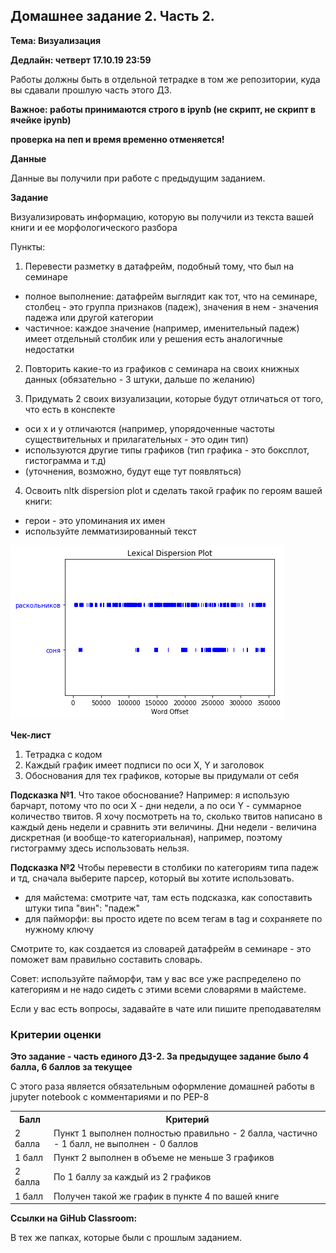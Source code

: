 ## Домашнее задание 2. Часть 2.

**Тема: Визуализация**

**Дедлайн: четверт 17.10.19 23:59**

Работы должны быть в отдельной тетрадке в том же репозитории, куда вы сдавали прошлую часть этого ДЗ.

**Важное: работы принимаются строго в ipynb (не скрипт, не скрипт в ячейке ipynb)**

**проверка на пеп и время временно отменяется!**

**Данные**

Данные вы получили при работе с предыдущим заданием.

**Задание**

Визуализировать информацию, которую вы получили из текста вашей книги и ее морфологического разбора

Пункты:

1. Перевести разметку в датафрейм, подобный тому, что был на семинаре

  - полное выполнение: датафрейм выглядит как тот, что на семинаре, столбец - это группа признаков (падеж), значения в нем - значения падежа или другой категории
  - частичное: каждое значение (например, именительный падеж) имеет отдельный столбик или у решения есть аналогичные недостатки

2. Повторить какие-то из графиков с семинара на своих книжных данных (обязательно - 3 штуки, дальше по желанию)

3. Придумать 2 своих визуализации, которые будут отличаться от того, что есть в конспекте
  - оси x и у отличаются (например, упорядоченные частоты существительных и прилагательных - это один тип)
  - используются другие типы графиков (тип графика - это боксплот, гистограмма и т.д)
  - (уточнения, возможно, будут еще тут появляться)

4. Освоить nltk dispersion plot и сделать такой график по героям вашей книги:
  - герои - это упоминания их имен
  - используйте лемматизированный текст

<img src="./disp_plot.png">

**Чек-лист**

1. Тетрадка с кодом
2. Каждый график имеет подписи по оси Х, Y и заголовок 
3. Обоснования для тех графиков, которые вы придумали от себя

**Подсказка №1**. Что такое обоснование? Например: я использую барчарт, потому что по оси Х - дни недели, а по оси Y - суммарное количество твитов. Я хочу посмотреть на то, сколько твитов написано в каждый день недели и сравнить эти величины. Дни недели - величина дискретная (и вообще-то категориальная), например, поэтому гистограмму здесь использовать нельзя.

**Подсказка №2** Чтобы перевести в столбики по категориям типа падеж и тд, сначала выберите парсер, который вы хотите использовать.

- для майстема: смотрите чат, там есть подсказка, как сопоставить штуки типа "вин": "падеж"
- для пайморфи: вы просто идете по всем тегам в tag и сохраняете по нужному ключу

Смотрите то, как создается из словарей датафрейм в семинаре - это поможет вам правильно составить словарь.

Совет: используйте пайморфи, там у вас все уже распределено по категориям и не надо сидеть с этими всеми словарями в майстеме.

Если у вас есть вопросы, задавайте в чате или пишите преподавателям

### Критерии оценки
 
**Это задание - часть единого ДЗ-2. За предыдущее задание было 4 балла, 6 баллов за текущее**
 
С этого раза является обязательным оформление домашней работы в jupyter notebook с комментариями и по PEP-8
 
<table>
    <tr><th>Балл</th><th>Критерий</th></tr>
    <tr><td>2 балла</td><td>Пункт 1 выполнен полностью правильно - 2 балла, частично - 1 балл, не выполнен - 0 баллов</td></tr>
    <tr><td>1 балл</td><td>Пункт 2 выполнен в объеме не меньше 3 графиков</td></tr>
    <tr><td>2 балла</td><td>По 1 баллу за каждый из 2 графиков</td></tr>
    <tr><td>1 балл</td><td>Получен такой же график в пункте 4 по вашей книге</td></tr>
</table>

**Ссылки на GiHub Classroom:**

В тех же папках, которые были с прошлым заданием.
